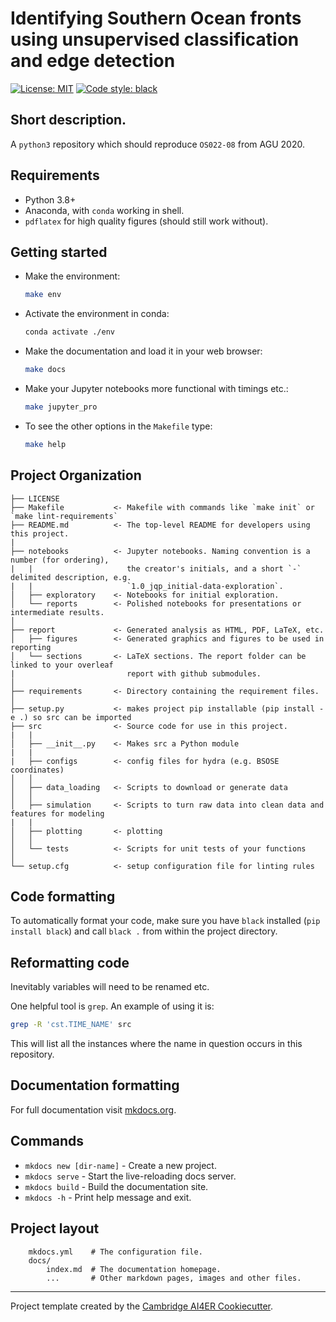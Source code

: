 # Identifying Southern Ocean fronts using unsupervised classification and edge detection

 [![License: MIT](https://img.shields.io/badge/License-MIT-blue.svg)](https://opensource.org/licenses/MIT)
 <a href="https://github.com/psf/black"><img alt="Code style: black" src="https://img.shields.io/badge/code%20style-black-000000.svg"></a>

## Short description.

A `python3` repository which should reproduce `OS022-08` from AGU 2020.

## Requirements

 - Python 3.8+
 - Anaconda, with `conda` working in shell.
 - `pdflatex` for high quality figures (should still work without).

## Getting started

 - Make the environment:

    ```bash
    make env
    ```

 - Activate the environment in conda:

     ```bash
     conda activate ./env
     ```

 - Make the documentation and load it in your web browser:

    ```bash
    make docs
    ```


 - Make your Jupyter notebooks more functional with timings etc.:

    ```bash
    make jupyter_pro
    ```

 - To see the other options in the `Makefile` type:

    ```bash
    make help
    ```




## Project Organization

```
├── LICENSE
├── Makefile           <- Makefile with commands like `make init` or `make lint-requirements`
├── README.md          <- The top-level README for developers using this project.
|
├── notebooks          <- Jupyter notebooks. Naming convention is a number (for ordering),
|   |                     the creator's initials, and a short `-` delimited description, e.g.
|   |                     `1.0_jqp_initial-data-exploration`.
│   ├── exploratory    <- Notebooks for initial exploration.
│   └── reports        <- Polished notebooks for presentations or intermediate results.
│
├── report             <- Generated analysis as HTML, PDF, LaTeX, etc.
│   ├── figures        <- Generated graphics and figures to be used in reporting
│   └── sections       <- LaTeX sections. The report folder can be linked to your overleaf
|                         report with github submodules.
│
├── requirements       <- Directory containing the requirement files.
│
├── setup.py           <- makes project pip installable (pip install -e .) so src can be imported
├── src                <- Source code for use in this project.
|   |
│   ├── __init__.py    <- Makes src a Python module
|   |
|   ├── configs        <- config files for hydra (e.g. BSOSE coordinates)
│   │
│   ├── data_loading   <- Scripts to download or generate data
│   │
│   ├── simulation     <- Scripts to turn raw data into clean data and features for modeling
|   |
│   ├── plotting       <- plotting
│   │
│   └── tests          <- Scripts for unit tests of your functions
│
└── setup.cfg          <- setup configuration file for linting rules
```

## Code formatting
To automatically format your code, make sure you have `black` installed (`pip install black`) and call
``` black . ```
from within the project directory.

## Reformatting code

Inevitably variables will need to be renamed etc.

One helpful tool is `grep`. An example of using it is:

```bash
grep -R 'cst.TIME_NAME' src
```

This will list all the instances where the name in question occurs in this repository.

## Documentation formatting

For full documentation visit [mkdocs.org](https://www.mkdocs.org).

## Commands

* `mkdocs new [dir-name]` - Create a new project.
* `mkdocs serve` - Start the live-reloading docs server.
* `mkdocs build` - Build the documentation site.
* `mkdocs -h` - Print help message and exit.

## Project layout

```
    mkdocs.yml    # The configuration file.
    docs/
        index.md  # The documentation homepage.
        ...       # Other markdown pages, images and other files.

```


---

Project template created by the
[Cambridge AI4ER Cookiecutter](https://github.com/ai4er-cdt/ai4er-cookiecutter).
